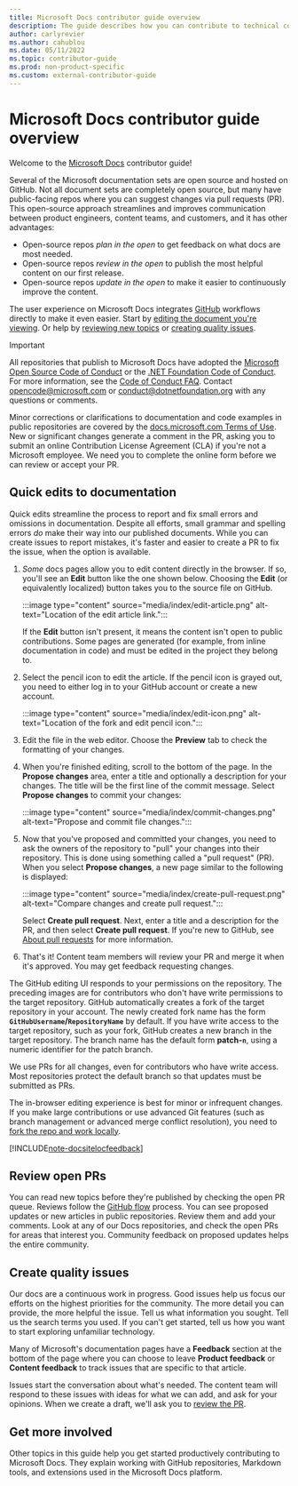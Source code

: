 ```yaml
---
title: Microsoft Docs contributor guide overview
description: The guide describes how you can contribute to technical content on Microsoft Docs.
author: carlyrevier
ms.author: cahublou
ms.date: 05/11/2022
ms.topic: contributor-guide
ms.prod: non-product-specific
ms.custom: external-contributor-guide
---
```


# Microsoft Docs contributor guide overview

Welcome to the [Microsoft Docs](https://docs.microsoft.com) contributor guide!

Several of the Microsoft documentation sets are open source and hosted on GitHub. Not all document sets are completely open source, but many have public-facing repos where you can suggest changes via pull requests (PR). This open-source approach streamlines and improves communication between product engineers, content teams, and customers, and it has other advantages:

- Open-source repos _plan in the open_ to get feedback on what docs are most needed.
- Open-source repos _review in the open_ to publish the most helpful content on our first release.
- Open-source repos _update in the open_ to make it easier to continuously improve the content.

The user experience on Microsoft Docs integrates [GitHub](https://github.com) workflows directly to make it even easier. Start by [editing the document you're viewing](#quick-edits-to-documentation). Or help by [reviewing new topics](#review-open-prs) or [creating quality issues](#create-quality-issues).

> [!IMPORTANT]
> All repositories that publish to Microsoft Docs have adopted the [Microsoft Open Source Code of Conduct](https://opensource.microsoft.com/codeofconduct/) or the [.NET Foundation Code of Conduct](https://dotnetfoundation.org/code-of-conduct). For more information, see the [Code of Conduct FAQ](https://opensource.microsoft.com/codeofconduct/faq/). Contact [opencode@microsoft.com](mailto:opencode@microsoft.com) or [conduct@dotnetfoundation.org](mailto:conduct@dotnetfoundation.org) with any questions or comments.<br>
>
> Minor corrections or clarifications to documentation and code examples in public repositories are covered by the [docs.microsoft.com Terms of Use](/legal/termsofuse). New or significant changes generate a comment in the PR, asking you to submit an online Contribution License Agreement (CLA) if you're not a Microsoft employee. We need you to complete the online form before we can review or accept your PR.

## Quick edits to documentation

Quick edits streamline the process to report and fix small errors and omissions in documentation. Despite all efforts, small grammar and spelling errors _do_ make their way into our published documents. While you can create issues to report mistakes, it's faster and easier to create a PR to fix the issue, when the option is available.

1. _Some_ docs pages allow you to edit content directly in the browser. If so, you'll see an **Edit** button like the one shown below. Choosing the **Edit** (or equivalently localized) button takes you to the source file on GitHub.

   :::image type="content" source="media/index/edit-article.png" alt-text="Location of the edit article link.":::

   If the **Edit** button isn't present, it means the content isn't open to public contributions.  Some pages are generated (for example, from inline documentation in code) and must be edited in the project they belong to.

2. Select the pencil icon to edit the article. If the pencil icon is grayed out, you need to either log in to your GitHub account or create a new account.

   :::image type="content" source="media/index/edit-icon.png" alt-text="Location of the fork and edit pencil icon.":::

3. Edit the file in the web editor. Choose the **Preview** tab to check the formatting of your changes.

4. When you're finished editing, scroll to the bottom of the page. In the **Propose changes** area, enter a title and optionally a description for your changes. The title will be the first line of the commit message. Select **Propose changes** to commit your changes:

   :::image type="content" source="media/index/commit-changes.png" alt-text="Propose and commit file changes.":::

5. Now that you've proposed and committed your changes, you need to ask the owners of the repository to "pull" your changes into their repository. This is done using something called a "pull request" (PR). When you select **Propose changes**, a new page similar to the following is displayed:

   :::image type="content" source="media/index/create-pull-request.png" alt-text="Compare changes and create pull request.":::

   Select **Create pull request**. Next, enter a title and a description for the PR, and then select **Create pull request**. If you're new to GitHub, see [About pull requests](https://docs.github.com/articles/using-pull-requests) for more information.

6. That's it! Content team members will review your PR and merge it when it's approved. You may get feedback requesting changes.

The GitHub editing UI responds to your permissions on the repository. The preceding images are for contributors who don't have write permissions to the target repository. GitHub automatically creates a fork of the target repository in your account. The newly created fork name has the form **`GitHubUsername`/`RepositoryName`** by default. If you have write access to the target repository, such as your fork, GitHub creates a new branch in the target repository. The branch name has the default form **patch-`n`**, using a numeric identifier for the patch branch.

We use PRs for all changes, even for contributors who have write access. Most repositories protect the default branch so that updates must be submitted as PRs.

The in-browser editing experience is best for minor or infrequent changes. If you make large contributions or use advanced Git features (such as branch management or advanced merge conflict resolution), you need to [fork the repo and work locally](how-to-write-workflows-major.md).

[!INCLUDE[note-docsitelocfeedback](includes/note-docsitelocfeedback.md)]

## Review open PRs

You can read new topics before they're published by checking the open PR queue. Reviews follow the [GitHub flow](https://guides.github.com/introduction/flow/) process. You can see proposed updates or new articles in public repositories. Review them and add your comments. Look at any of our Docs repositories, and check the open PRs for areas that interest you. Community feedback on proposed updates helps the entire community.

## Create quality issues

Our docs are a continuous work in progress. Good issues help us focus our efforts on the highest priorities for the community. The more detail you can provide, the more helpful the issue. Tell us what information you sought. Tell us the search terms you used. If you can't get started, tell us how you want to start exploring unfamiliar technology.

Many of Microsoft's documentation pages have a **Feedback** section at the bottom of the page where you can choose to leave **Product feedback** or **Content feedback** to track issues that are specific to that article.

Issues start the conversation about what's needed. The content team will respond to these issues with ideas for what we can add, and ask for your opinions. When we create a draft, we'll ask you to [review the PR](#review-open-prs).

## Get more involved

Other topics in this guide help you get started productively contributing to Microsoft Docs. They explain working with GitHub repositories, Markdown tools, and extensions used in the Microsoft Docs platform.
